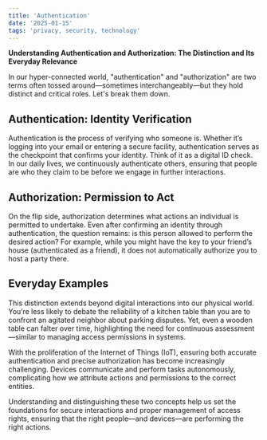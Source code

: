 ```yaml
---
title: 'Authentication'
date: '2025-01-15'
tags: 'privacy, security, technology'
---
```


**Understanding Authentication and Authorization: The Distinction and Its Everyday Relevance**

In our hyper-connected world, "authentication" and "authorization" are two terms often tossed around—sometimes interchangeably—but they hold distinct and critical roles. Let's break them down.

## Authentication: Identity Verification

Authentication is the process of verifying who someone is. Whether it’s logging into your email or entering a secure facility, authentication serves as the checkpoint that confirms your identity. Think of it as a digital ID check. In our daily lives, we continuously authenticate others, ensuring that people are who they claim to be before we engage in further interactions.

## Authorization: Permission to Act

On the flip side, authorization determines what actions an individual is permitted to undertake. Even after confirming an identity through authentication, the question remains: is this person allowed to perform the desired action? For example, while you might have the key to your friend’s house (authenticated as a friend), it does not automatically authorize you to host a party there.

## Everyday Examples

This distinction extends beyond digital interactions into our physical world. You’re less likely to debate the reliability of a kitchen table than you are to confront an agitated neighbor about parking disputes. Yet, even a wooden table can falter over time, highlighting the need for continuous assessment—similar to managing access permissions in systems.

With the proliferation of the Internet of Things (IoT), ensuring both accurate authentication and precise authorization has become increasingly challenging. Devices communicate and perform tasks autonomously, complicating how we attribute actions and permissions to the correct entities.

Understanding and distinguishing these two concepts help us set the foundations for secure interactions and proper management of access rights, ensuring that the right people—and devices—are performing the right actions.
